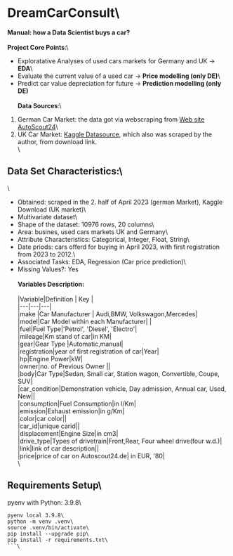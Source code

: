 # DreamCarConsult\
**Manual: how a Data Scientist buys a car?**\
\
**Project Core Points**:\
- Exploratative Analyses of used cars markets for Germany and UK -> **EDA**\
- Evaluate the current value of a used car -> **Price modelling (only DE)**\
- Predict car value depreciation for future -> **Prediction modelling (only DE)**\
\
**Data Sources**:\
1. German Car Market: the data got via webscraping from [Web site AutoScout24](https://www.autoscout24.de/)\
2. UK Car Market: [Kaggle Datasource](https://www.kaggle.com/datasets/adityadesai13/used-car-dataset-ford-and-mercedes?select=audi.csv), which also was scraped by the author, from download link. \
\
## Data Set Characteristics:\
\
- Obtained: scraped in the 2. half of April 2023 (german Market), Kaggle Download (UK market)\
- Multivariate dataset\
- Shape of the dataset: 10976 rows, 20 columns\
- Area: busines, used cars markets UK and Germany\
- Attribute Characteristics: Categorical, Integer, Float, String\
- Date priods: cars offerd for buying in April 2023, with first registration from 2023 to 2012.\
- Associated Tasks: EDA, Regression (Car price prediction)\
- Missing Values?: Yes\
\
**Variables Description:**\
\
|Variable|Definition   | Key  |\
|---|---|---|\
|make |Car Manufacturer  |   Audi,BMW, Volkswagon,Mercedes|\
|model|Car Model within each Manufacturer| |\
|fuel|Fuel Type|'Petrol', 'Diesel', 'Electro'|\
|mileage|Km stand of car|in KM|\
|gear|Gear Type |Automatic,manual|\
|registration|year of first registration of car|Year|\
|hp|Engine Power|kW|\
|owner|no. of Previous Owner ||\
|body|Car Type|Sedan, Small car, Station wagon, Convertible, Coupe, SUV|\
|car_condition|Demonstration vehicle, Day admission, Annual car, Used, New||\
|consumption|Fuel Consumption|in l/Km|\
|emission|Exhaust emission|in g/Km|\
|color|car color||\
|car_id|unique carid||\
|displacement|Engine Size|in cm3|\
|drive_type|Types of drivetrain|Front,Rear, Four wheel drive(four w.d.)|\
|link|link of car description||\
|price|price of car on Autoscout24.de| in EUR, \'80|\
\
## Requirements Setup\
pyenv with Python: 3.9.8\
```python\
pyenv local 3.9.8\
python -m venv .venv\
source .venv/bin/activate\
pip install --upgrade pip\
pip install -r requirements.txt\
```\
